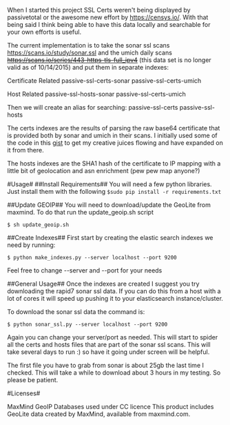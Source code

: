 When I started this project SSL Certs weren't being displayed by passivetotal or the awesome new effort by 
https://censys.io/. With that being said I think being able to have this data locally and searchable for your own 
efforts is useful.

The current implementation is to take the sonar ssl scans https://scans.io/study/sonar.ssl and the umich daily scans 
~~https://scans.io/series/443-https-tls-full_ipv4~~ (this data set is no longer valid as of 10/14/2015)
and put them in separate indexes:

Certificate Related
passive-ssl-certs-sonar
passive-ssl-certs-umich

Host Related
passive-ssl-hosts-sonar
passive-ssl-certs-umich

Then we will create an alias for searching:
passive-ssl-certs
passive-ssl-hosts

The certs indexes are the results of parsing the raw base64 certificate that is provided both by sonar and umich in 
their scans. I initially used some of the code in this <a href="https://gist.github.com/major/9606037gist">gist</a> 
to get my creative juices flowing and have expanded on it from there.

The hosts indexes are the SHA1 hash of the certificate to IP mapping with a little bit of geolocation and 
asn enrichment (pew pew map anyone?)

#Usage#
##Install Requirements##
You will need a few python libraries. Just install them with the following
`$sudo pip install -r requirements.txt `

##Update GEOIP##
You will need to download/update the GeoLite from maxmind. To do that run the update_geoip.sh script

`$ sh update_geoip.sh`

##Create Indexes##
First start by creating the elastic search indexes we need by running:

`$ python make_indexes.py --server localhost --port 9200 `

Feel free to change --server and --port for your needs

##General Usage##
Once the indexes are created I suggest you try downloading the rapid7 sonar ssl data. If you can do this from a host 
with a lot of cores it will speed up pushing it to your elasticsearch instance/cluster. 

To download the sonar ssl data the command is:

`$ python sonar_ssl.py --server localhost --port 9200`

Again you can change your server/port as needed. This will start to spider all the certs and hosts files that are part 
of the sonar ssl scans. This will take several days to run :) so have it going under screen will be helpful.

The first file you have to grab from sonar is about 25gb the last time I checked. This will take a while to download 
about 3 hours in my testing. So please be patient.


#Licenses#

MaxMind GeoIP Databases used under CC licence
This product includes GeoLite data created by MaxMind, available from maxmind.com.









